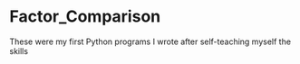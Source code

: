 # Factor_Comparison
These were my first Python programs I wrote after self-teaching myself the skills

